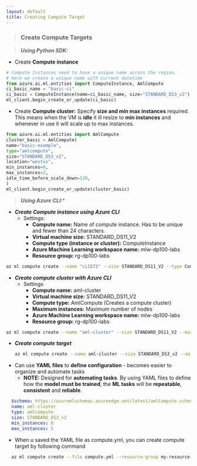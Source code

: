 ```yaml
---
layout: default
title: Creating Compute Target
---
```


> ### Create Compute Targets

> **_Using Python SDK:_**
  - Create **Compute instance**
```python
# Compute Instances need to have a unique name across the region.
# Here we create a unique name with current datetime
from azure.ai.ml.entities import ComputeInstance, AmlCompute
ci_basic_name = "basic-ci"
ci_basic = ComputeInstance(name=ci_basic_name, size="STANDARD_DS3_v2")
ml_client.begin_create_or_update(ci_basic)
```
  - Create **Compute cluster:** Specify **size and min max instances** required. This means when the VM is **idle** it ill resize to **min instances** and whenever in use it will scale up to max instances. 
```python
from azure.ai.ml.entities import AmlCompute
cluster_basic = AmlCompute(
name="basic-example",
type="amlcompute",
size="STANDARD_DS3_v2",
location="westus",
min_instances=0,
max_instances=2,
idle_time_before_scale_down=120,
)
ml_client.begin_create_or_update(cluster_basic)
```

> **_Using Azure CLI:_***
- **_Create Compute instance using Azure CLI_** 
  - Settings:
    - **Compute name:** Name of compute instance. Has to be unique and fewer than 24 characters.
    - **Virtual machine size:** STANDARD_DS11_V2
    - **Compute type (instance or cluster):** ComputeInstance
    - **Azure Machine Learning workspace name:** mlw-dp100-labs
    - **Resource group:** rg-dp100-labs
```bash
az ml compute create --name "ci1572" --size STANDARD_DS11_V2 --type ComputeInstance -w mlw-dp100-labs -g rg-dp100-labs
```
- **_Create compute cluster with Azure CLI_**
  - Settings
    - **Compute name:** aml-cluster
    - **Virtual machine size:** STANDARD_DS11_V2
    - **Compute type:** AmlCompute (Creates a compute cluster)
    - **Maximum instances:** Maximum number of nodes
    - **Azure Machine Learning workspace name:** mlw-dp100-labs
    - **Resource group:** rg-dp100-labs
```bash
az ml compute create --name "aml-cluster" --size STANDARD_DS11_V2 --max-instances 2 --type AmlCompute -w mlw-dp100-labs -g rg-dp100-labs
```
- **_Create compute target_**
  ```bash
  az ml compute create --name aml-cluster --size STANDARD_DS3_v2 --min-instances 0 --max-instances 5 --type AmlCompute --resource-group my-resource-group --workspace-name my-workspace
  ```
- Can use **YAML files** to **define configuration** - becomes easier to organize and automate tasks
  - **NOTE:** Designed for **automating tasks**. By using YAML files to define how the **model must be trained**, the **ML tasks** will be **repeatable**, **consistent** and **reliable**.
```yml
  $schema: https://azuremlschemas.azureedge.net/latest/amlCompute.schema.json 
  name: aml-cluster
  type: amlcompute
  size: STANDARD_DS3_v2
  min_instances: 0
  max_instances: 5
```
- When u saved the YAML file as compute.yml, you can create compute target by following command
```bash
  az ml compute create --file compute.yml --resource-group my-resource-group --workspace-name my-workspace
```
